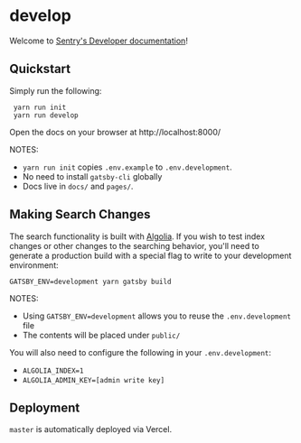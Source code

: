 # develop

Welcome to [Sentry's Developer documentation](https://develop.sentry.dev)!

## Quickstart

Simply run the following:

```shell
 yarn run init
 yarn run develop
```

Open the docs on your browser at http://localhost:8000/

NOTES:
* `yarn run init` copies `.env.example` to `.env.development`.
* No need to install `gatsby-cli` globally
* Docs live in `docs/` and `pages/`.

## Making Search Changes

The search functionality is built with [Algolia](https://www.algolia.com/doc/api-client/getting-started/install/javascript/?language=javascript). If you wish to test index changes or other changes to the searching behavior, you'll need to generate a production build with a special flag to write to your development environment:

```
GATSBY_ENV=development yarn gatsby build
```

NOTES:
* Using `GATSBY_ENV=development` allows you to reuse the `.env.development` file
* The contents will be placed under `public/`

You will also need to configure the following in your `.env.development`:

- `ALGOLIA_INDEX=1`
- `ALGOLIA_ADMIN_KEY=[admin write key]`

## Deployment

`master` is automatically deployed via Vercel.
